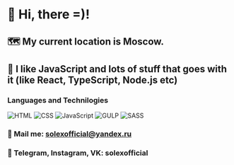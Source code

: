 # 👋 Hi, there =)!
## 🗺 My current location is Moscow.
## 🎯 I like JavaScript and lots of stuff that goes with it (like React, TypeScript, Node.js etc)
### Languages and Technilogies
![HTML](https://img.shields.io/badge/-HTML-090909?style=for-the-badge&logo=html5)
![CSS](https://img.shields.io/badge/-CSS-090909?style=for-the-badge&logo=css3)
![JavaScript](https://img.shields.io/badge/-JavaScript-090909?style=for-the-badge&logo=javascript)
![GULP](https://img.shields.io/badge/-Gulp-090909?style=for-the-badge&logo=gulp)
![SASS](https://img.shields.io/badge/-preprocessors_SCSS_&_SASS-090909?style=for-the-badge&logo=sass)

### 📩  Mail me: solexofficial@yandex.ru
### 💬 Telegram, Instagram, VK: solexofficial

<!--
**Solexofficial/Solexofficial** is a ✨ _special_ ✨ repository because its `README.md` (this file) appears on your GitHub profile.

Here are some ideas to get you started:

- 🔭 I’m currently working on ...
- 🌱 I’m currently learning ...
- 👯 I’m looking to collaborate on ...
- 🤔 I’m looking for help with ...
- 💬 Ask me about ...
- 📫 How to reach me: ...
- 😄 Pronouns: ...
- ⚡ Fun fact: ...
-->
